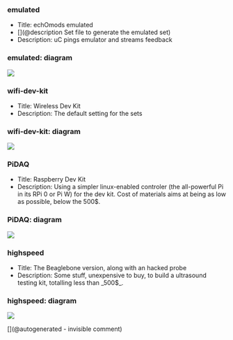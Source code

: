 ### emulated

<ul><li>Title: echOmods emulated</li>
<li>[](@description Set file to generate the emulated set)</li>
<li>Description: uC pings emulator and streams feedback</li>
</ul>

### emulated: diagram

![](https://raw.githubusercontent.com/kelu124/echomods/master/include/sets/emulated.png)

### wifi-dev-kit

<ul><li>Title: Wireless Dev Kit</li>
<li>Description: The default setting for the sets</li>
</ul>

### wifi-dev-kit: diagram

![](https://raw.githubusercontent.com/kelu124/echomods/master/include/sets/wifi-dev-kit.png)

### PiDAQ

<ul><li>Title: Raspberry Dev Kit</li>
<li>Description: Using a simpler linux-enabled controler (the all-powerful Pi in its RPi 0 or Pi W) for the dev kit. Cost of materials aims at being as low as possible, below the 500$.</li>
</ul>

### PiDAQ: diagram

![](https://raw.githubusercontent.com/kelu124/echomods/master/include/sets/PiDAQ.png)

### highspeed

<ul><li>Title: The Beaglebone version, along with an hacked probe</li>
<li>Description: Some stuff, unexpensive to buy, to build a ultrasound testing kit, totalling less than _500$_.</li>
</ul>

### highspeed: diagram

![](https://raw.githubusercontent.com/kelu124/echomods/master/include/sets/highspeed.png)



[](@autogenerated - invisible comment)